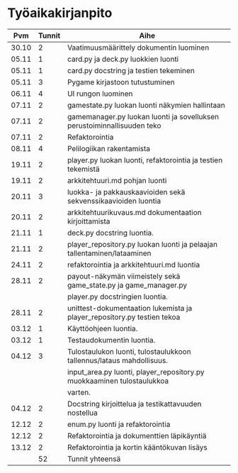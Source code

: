 # Työaikakirjanpito

| Pvm   | Tunnit | Aihe                                                                    |
| ----- | ------ | ----------------------------------------------------------------------- |
| 30.10 | 2      | Vaatimuusmäärittely dokumentin luominen                                 |
| 05.11 | 1      | card.py ja deck.py luokkien luonti                                      |
| 05.11 | 1      | card.py docstring ja testien tekeminen                                  |
| 05.11 | 3      | Pygame kirjastoon tutustuminen                                          |
| 06.11 | 4      | UI rungon luominen                                                      |
| 07.11 | 2      | gamestate.py luokan luonti näkymien hallintaan                          |
| 07.11 | 2      | gamemanager.py luokan luonti ja sovelluksen perustoiminnallisuuden teko |
| 07.11 | 2      | Refaktorointia                                                          |
| 08.11 | 4      | Pelilogiikan rakentamista                                               |
| 19.11 | 2      | player.py luokan luonti, refaktorointia ja testien tekemistä            |
| 19.11 | 2      | arkkitehtuuri.md pohjan luonti                                          |
| 20.11 | 3      | luokka- ja pakkauskaavioiden sekä sekvenssikaavioiden luontia           |
| 20.11 | 2      | arkkitehtuurikuvaus.md dokumentaation kirjoittamista                    |
| 21.11 | 1      | deck.py docstring luontia.                                              |
| 21.11 | 2      | player_repository.py luokan luonti ja pelaajan tallentaminen/lataaminen |
| 24.11 | 2      | refaktorointia ja arkkitehtuuri.md luontia                              |
| 28.11 | 2      | payout-näkymän viimeistely sekä game_state.py ja game_manager.py        |
|       |        | player.py docstringien luontia.                                         |
| 28.11 | 2      | unittest-dokumentaation lukemista ja player_repository.py testien tekoa |
| 03.12 | 1      | Käyttöohjeen luontia.                                                   |
| 03.12 | 1      | Testaudokumentin luontia.                                               |
| 04.12 | 3      | Tulostaulukon luonti, tulostaulukkoon tallennus/lataus mahdollisuus.    |
|       |        | input_area.py luonti, player_repository.py muokkaaminen tulostaulukkoa  |
|       |        | varten.                                                                 |
| 04.12 | 2      | Docstring kirjoittelua ja testikattavuuden nostellua                    |
| 12.12 | 2      | enum.py luonti ja refaktorointia                                        |
| 12.12 | 2      | Refaktorointia ja dokumenttien läpikäyntiä                              |
| 13.12 | 2      | Refaktorointia ja kortin kääntökuvan lisäys                             |
|       | 52     | Tunnit yhteensä                                                         |
